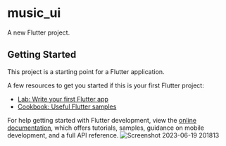 # music_ui

A new Flutter project.

## Getting Started

This project is a starting point for a Flutter application.

A few resources to get you started if this is your first Flutter project:

- [Lab: Write your first Flutter app](https://docs.flutter.dev/get-started/codelab)
- [Cookbook: Useful Flutter samples](https://docs.flutter.dev/cookbook)

For help getting started with Flutter development, view the
[online documentation](https://docs.flutter.dev/), which offers tutorials,
samples, guidance on mobile development, and a full API reference.
![Screenshot 2023-06-19 201813](https://github.com/elias79b/music_ui/assets/85472154/f2199992-ef0a-4918-83ba-6be03a80de8a)
